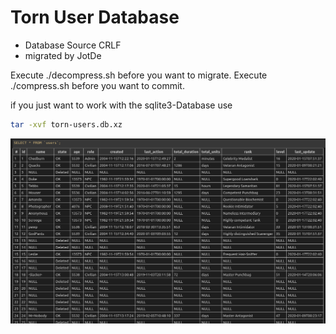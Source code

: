 # Torn User Database

- Database Source CRLF
- migrated by JotDe

Execute ./decompress.sh before you want to migrate.
Execute ./compress.sh before you want to commit.

if you just want to work with the sqlite3-Database use

```bash
tar -xvf torn-users.db.xz
```

![Table structure](img/database.png "User Database")


